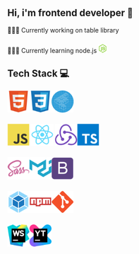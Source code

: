 ## Hi, i'm frontend developer 👋



🧑🏻‍💻 Currently working on table library
###
🙇🏻‍♂️ Currently learning node.js <img src="https://github.com/Wonder4Code/Wonder4Code/blob/main/images/nodejs.svg" width=20/>

## Tech Stack 💻
<img src="https://github.com/Wonder4Code/Wonder4Code/blob/main/images/html5.svg" alt="HTML5" width=50/><img src="https://github.com/Wonder4Code/Wonder4Code/blob/main/images/css3.svg" width=50/><img src="https://github.com/Wonder4Code/Wonder4Code/blob/main/images/BAM.svg" width=50/>
###
<img src="https://github.com/Wonder4Code/Wonder4Code/blob/main/images/javascript.svg" width=50/> <img src="https://github.com/Wonder4Code/Wonder4Code/blob/main/images/react.svg" width=50/> <img src="https://github.com/Wonder4Code/Wonder4Code/blob/main/images/redux.svg" width=50/><img src="https://github.com/Wonder4Code/Wonder4Code/blob/main/images/typescript.svg" width=50/>
###
<img src="https://github.com/Wonder4Code/Wonder4Code/blob/main/images/sass.svg" width=50/><img src="https://github.com/Wonder4Code/Wonder4Code/blob/main/images/materialui.svg" width=50/><img src="https://github.com/Wonder4Code/Wonder4Code/blob/main/images/bootstrap.svg" width=50/>
###
<img src="https://github.com/Wonder4Code/Wonder4Code/blob/main/images/webpack.svg" width=50/><img src="https://github.com/Wonder4Code/Wonder4Code/blob/main/images/npm.svg" width=50/><img src="https://github.com/Wonder4Code/Wonder4Code/blob/main/images/git.svg" width=50/>
###
<img src="https://github.com/Wonder4Code/Wonder4Code/blob/main/images/webstorm.png" width=50/><img src="https://github.com/Wonder4Code/Wonder4Code/blob/main/images/youtrack.png" width=50/>

<!--
**Wonder4Code/Wonder4Code** is a ✨ _special_ ✨ repository because its `README.md` (this file) appears on your GitHub profile.

Here are some ideas to get you started:

- 🔭 I’m currently working on ...
- 🌱 I’m currently learning ...
- 👯 I’m looking to collaborate on ...
- 🤔 I’m looking for help with ...
- 💬 Ask me about ...
- 📫 How to reach me: ...
- 😄 Pronouns: ...
- ⚡ Fun fact: ...
-->
